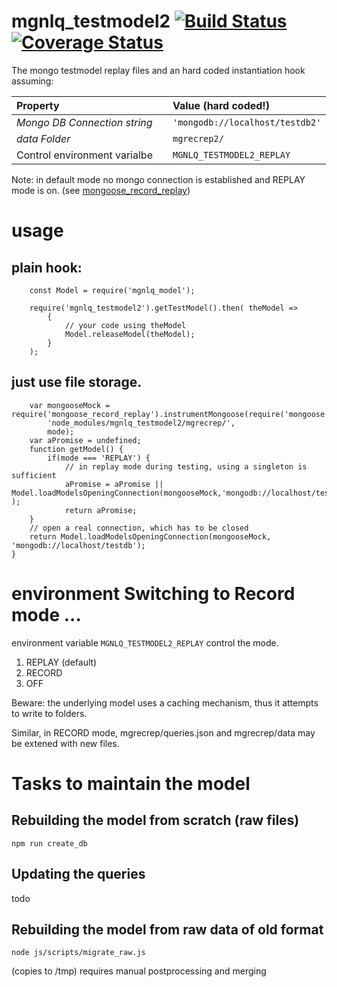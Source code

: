 # mgnlq_testmodel2 [![Build Status](https://travis-ci.org/jfseb/mgnlq_testmodel2.svg?branch=master)](https://travis-ci.org/jfseb/mgnlq_testmodel2)[![Coverage Status](https://coveralls.io/repos/github/jfseb/mgnlq_testmodel2/badge.svg)](https://coveralls.io/github/jfseb/mgnlq_testmodel2)

The mongo testmodel replay files
and an hard coded instantiation hook assuming:


| Property |   |Value (hard coded!)
|:---------|---|:----------------------------
|*Mongo DB Connection string*  ||  `'mongodb://localhost/testdb2'`
|*data Folder*        | | `mgrecrep2/`
|Control environment varialbe || `MGNLQ_TESTMODEL2_REPLAY`


Note: in default mode no mongo connection is established and REPLAY mode is on.
(see [mongoose_record_replay](https://github.com/jfseb/mongoose_record_replay))

# usage

## plain hook:
```javscript
    const Model = require('mgnlq_model');

    require('mgnlq_testmodel2').getTestModel().then( theModel =>
        {
            // your code using theModel
            Model.releaseModel(theModel);
        }
    );

```

## just use file storage.
```
    var mongooseMock = require('mongoose_record_replay').instrumentMongoose(require('mongoose'),
        'node_modules/mgnlq_testmodel2/mgrecrep/',
        mode);
    var aPromise = undefined;
    function getModel() {
        if(mode === 'REPLAY') {
            // in replay mode during testing, using a singleton is sufficient
            aPromise = aPromise || Model.loadModelsOpeningConnection(mongooseMock,'mongodb://localhost/testdb2'  );
            return aPromise;
    }
    // open a real connection, which has to be closed
    return Model.loadModelsOpeningConnection(mongooseMock, 'mongodb://localhost/testdb');
}

```

# environment Switching to Record mode ...
environment variable
`MGNLQ_TESTMODEL2_REPLAY`
control the mode.

1. REPLAY (default)
2. RECORD
3. OFF



Beware: the underlying model uses a caching mechanism, thus it attempts to write to
folders.

Similar, in RECORD mode, mgrecrep/queries.json and mgrecrep/data may be extened with new files.


# Tasks to maintain the model

## Rebuilding the model from scratch (raw files)

```
npm run create_db
```

## Updating the queries
  todo


## Rebuilding the model from raw data of old format

```
node js/scripts/migrate_raw.js
```
(copies to /tmp) requires manual postprocessing and merging

